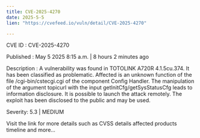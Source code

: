 ```yaml
---
title: CVE-2025-4270
date: 2025-5-5
lien: "https://cvefeed.io/vuln/detail/CVE-2025-4270"

---
```


CVE ID : CVE-2025-4270

Published :  May 5
2025
8:15 a.m. | 8 hours
2 minutes ago

Description : A vulnerability was found in TOTOLINK A720R 4.1.5cu.374. It has been classified as problematic. Affected is an unknown function of the file /cgi-bin/cstecgi.cgi of the component Config Handler. The manipulation of the argument topicurl with the input getInitCfg/getSysStatusCfg leads to information disclosure. It is possible to launch the attack remotely. The exploit has been disclosed to the public and may be used.

Severity: 5.3 | MEDIUM

Visit the link for more details
such as CVSS details
affected products
timeline
and more...
